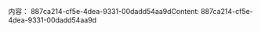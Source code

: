 <span data-ttu-id="71128-101">内容： 887ca214-cf5e-4dea-9331-00dadd54aa9d</span><span class="sxs-lookup"><span data-stu-id="71128-101">Content: 887ca214-cf5e-4dea-9331-00dadd54aa9d</span></span>